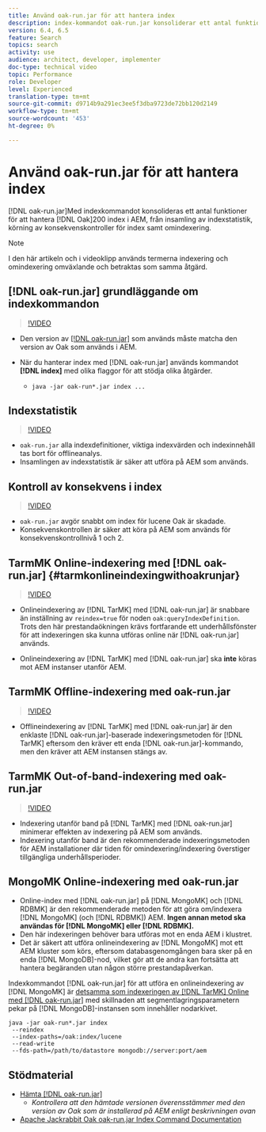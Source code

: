 ```yaml
---
title: Använd oak-run.jar för att hantera index
description: index-kommandot oak-run.jar konsoliderar ett antal funktioner för att hantera Oak-index i AEM, från att samla in indexstatistik, köra konsekvenskontroller av index samt att indexera om sig själv.
version: 6.4, 6.5
feature: Search
topics: search
activity: use
audience: architect, developer, implementer
doc-type: technical video
topic: Performance
role: Developer
level: Experienced
translation-type: tm+mt
source-git-commit: d9714b9a291ec3ee5f3dba9723de72bb120d2149
workflow-type: tm+mt
source-wordcount: '453'
ht-degree: 0%

---
```



# Använd oak-run.jar för att hantera index

[!DNL oak-run.jar]Med indexkommandot konsolideras ett antal funktioner för att hantera  [!DNL Oak]200 index i AEM, från insamling av indexstatistik, körning av konsekvenskontroller för index samt omindexering.

>[!NOTE]
>
>I den här artikeln och i videoklipp används termerna indexering och omindexering omväxlande och betraktas som samma åtgärd.

## [!DNL oak-run.jar] grundläggande om indexkommandon

>[!VIDEO](https://video.tv.adobe.com/v/21475/?quality=9&learn=on)

* Den version av [[!DNL oak-run.jar]](https://repository.apache.org/service/local/artifact/maven/redirect?r=releases&amp;g=org.apache.jackrabbit&amp;a=oak-run&amp;v=1.8.0) som används måste matcha den version av Oak som används i AEM.
* När du hanterar index med [!DNL oak-run.jar] används kommandot **[!DNL index]** med olika flaggor för att stödja olika åtgärder.

   * `java -jar oak-run*.jar index ...`

## Indexstatistik

>[!VIDEO](https://video.tv.adobe.com/v/21477/?quality=12&learn=on)

* `oak-run.jar` alla indexdefinitioner, viktiga indexvärden och indexinnehåll tas bort för offlineanalys.
* Insamlingen av indexstatistik är säker att utföra på AEM som används.

## Kontroll av konsekvens i index

>[!VIDEO](https://video.tv.adobe.com/v/21476/?quality=12&learn=on)

* `oak-run.jar` avgör snabbt om index för lucene Oak är skadade.
* Konsekvenskontrollen är säker att köra på AEM som används för konsekvenskontrollnivå 1 och 2.

## TarmMK Online-indexering med [!DNL oak-run.jar] {#tarmkonlineindexingwithoakrunjar}

>[!VIDEO](https://video.tv.adobe.com/v/21479/?quality=12&learn=on)

* Onlineindexering av [!DNL TarMK] med [!DNL oak-run.jar] är snabbare än inställning av `reindex=true` för noden `oak:queryIndexDefinition`. Trots den här prestandaökningen krävs fortfarande ett underhållsfönster för att indexeringen ska kunna utföras online när [!DNL oak-run.jar] används.

* Onlineindexering av [!DNL TarMK] med [!DNL oak-run.jar] ska **inte** köras mot AEM instanser utanför AEM.

## TarmMK Offline-indexering med oak-run.jar

>[!VIDEO](https://video.tv.adobe.com/v/21478/?quality=12&learn=on)

* Offlineindexering av [!DNL TarMK] med [!DNL oak-run.jar] är den enklaste [!DNL oak-run.jar]-baserade indexeringsmetoden för [!DNL TarMK] eftersom den kräver ett enda [!DNL oak-run.jar]-kommando, men den kräver att AEM instansen stängs av.

## TarmMK Out-of-band-indexering med oak-run.jar

>[!VIDEO](https://video.tv.adobe.com/v/21480/?quality=12&learn=on)

* Indexering utanför band på [!DNL TarMK] med [!DNL oak-run.jar] minimerar effekten av indexering på AEM som används.
* Indexering utanför band är den rekommenderade indexeringsmetoden för AEM installationer där tiden för omindexering/indexering överstiger tillgängliga underhållsperioder.

## MongoMK Online-indexering med oak-run.jar

* Online-index med [!DNL oak-run.jar] på [!DNL MongoMK] och [!DNL RDBMK] är den rekommenderade metoden för att göra om/indexera [!DNL MongoMK] (och [!DNL RDBMK]) AEM. **Ingen annan metod ska användas för  [!DNL MongoMK] eller  [!DNL RDBMK].**
* Den här indexeringen behöver bara utföras mot en enda AEM i klustret.
* Det är säkert att utföra onlineindexering av [!DNL MongoMK] mot ett AEM kluster som körs, eftersom databasgenomgången bara sker på en enda [!DNL MongoDB]-nod, vilket gör att de andra kan fortsätta att hantera begäranden utan någon större prestandapåverkan.

Indexkommandot [!DNL oak-run.jar] för att utföra en onlineindexering av [!DNL MongoMK] är [detsamma som indexeringen av  [!DNL TarMK] Online med [!DNL oak-run.jar]](#tarmkonlineindexingwithoakrunjar) med skillnaden att segmentlagringsparametern pekar på [!DNL MongoDB]-instansen som innehåller nodarkivet.

```
java -jar oak-run*.jar index
 --reindex
 --index-paths=/oak:index/lucene
 --read-write
 --fds-path=/path/to/datastore mongodb://server:port/aem
```

## Stödmaterial

* [Hämta [!DNL oak-run.jar]](https://repository.apache.org/#nexus-search;gav~org.apache.jackrabbit~oak-run~~~~kw,versionexpand)
   * *Kontrollera att den hämtade versionen överensstämmer med den version av Oak som är installerad på AEM enligt beskrivningen ovan*
* [Apache Jackrabbit Oak oak-run.jar Index Command Documentation](https://jackrabbit.apache.org/oak/docs/query/oak-run-indexing.html)
